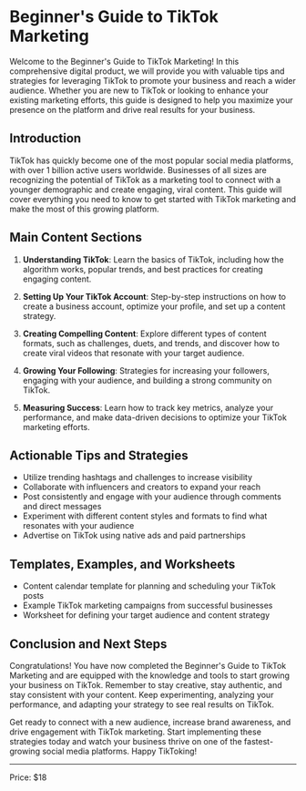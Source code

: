 # Beginner's Guide to TikTok Marketing

Welcome to the Beginner's Guide to TikTok Marketing! In this comprehensive digital product, we will provide you with valuable tips and strategies for leveraging TikTok to promote your business and reach a wider audience. Whether you are new to TikTok or looking to enhance your existing marketing efforts, this guide is designed to help you maximize your presence on the platform and drive real results for your business.

## Introduction

TikTok has quickly become one of the most popular social media platforms, with over 1 billion active users worldwide. Businesses of all sizes are recognizing the potential of TikTok as a marketing tool to connect with a younger demographic and create engaging, viral content. This guide will cover everything you need to know to get started with TikTok marketing and make the most of this growing platform.

## Main Content Sections

1. **Understanding TikTok**: Learn the basics of TikTok, including how the algorithm works, popular trends, and best practices for creating engaging content.
   
2. **Setting Up Your TikTok Account**: Step-by-step instructions on how to create a business account, optimize your profile, and set up a content strategy.

3. **Creating Compelling Content**: Explore different types of content formats, such as challenges, duets, and trends, and discover how to create viral videos that resonate with your target audience.

4. **Growing Your Following**: Strategies for increasing your followers, engaging with your audience, and building a strong community on TikTok.

5. **Measuring Success**: Learn how to track key metrics, analyze your performance, and make data-driven decisions to optimize your TikTok marketing efforts.

## Actionable Tips and Strategies

- Utilize trending hashtags and challenges to increase visibility
- Collaborate with influencers and creators to expand your reach
- Post consistently and engage with your audience through comments and direct messages
- Experiment with different content styles and formats to find what resonates with your audience
- Advertise on TikTok using native ads and paid partnerships

## Templates, Examples, and Worksheets

- Content calendar template for planning and scheduling your TikTok posts
- Example TikTok marketing campaigns from successful businesses
- Worksheet for defining your target audience and content strategy

## Conclusion and Next Steps

Congratulations! You have now completed the Beginner's Guide to TikTok Marketing and are equipped with the knowledge and tools to start growing your business on TikTok. Remember to stay creative, stay authentic, and stay consistent with your content. Keep experimenting, analyzing your performance, and adapting your strategy to see real results on TikTok.

Get ready to connect with a new audience, increase brand awareness, and drive engagement with TikTok marketing. Start implementing these strategies today and watch your business thrive on one of the fastest-growing social media platforms. Happy TikToking! 

---
Price: $18
